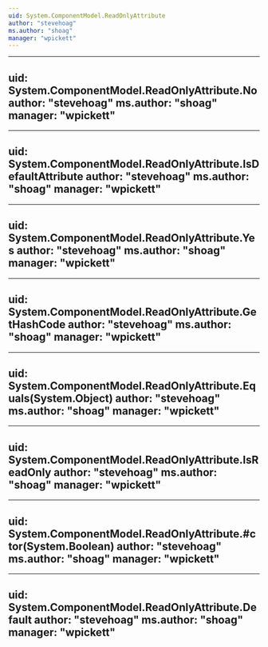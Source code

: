 ```yaml
---
uid: System.ComponentModel.ReadOnlyAttribute
author: "stevehoag"
ms.author: "shoag"
manager: "wpickett"
---
```


---
uid: System.ComponentModel.ReadOnlyAttribute.No
author: "stevehoag"
ms.author: "shoag"
manager: "wpickett"
---

---
uid: System.ComponentModel.ReadOnlyAttribute.IsDefaultAttribute
author: "stevehoag"
ms.author: "shoag"
manager: "wpickett"
---

---
uid: System.ComponentModel.ReadOnlyAttribute.Yes
author: "stevehoag"
ms.author: "shoag"
manager: "wpickett"
---

---
uid: System.ComponentModel.ReadOnlyAttribute.GetHashCode
author: "stevehoag"
ms.author: "shoag"
manager: "wpickett"
---

---
uid: System.ComponentModel.ReadOnlyAttribute.Equals(System.Object)
author: "stevehoag"
ms.author: "shoag"
manager: "wpickett"
---

---
uid: System.ComponentModel.ReadOnlyAttribute.IsReadOnly
author: "stevehoag"
ms.author: "shoag"
manager: "wpickett"
---

---
uid: System.ComponentModel.ReadOnlyAttribute.#ctor(System.Boolean)
author: "stevehoag"
ms.author: "shoag"
manager: "wpickett"
---

---
uid: System.ComponentModel.ReadOnlyAttribute.Default
author: "stevehoag"
ms.author: "shoag"
manager: "wpickett"
---
